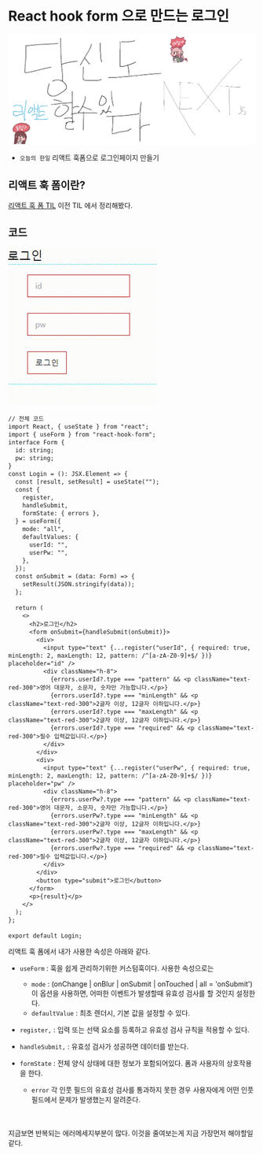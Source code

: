 # React hook form 으로 만드는 로그인

![Alt text](../images/canIReactBG/%EB%8B%B9%EC%8B%A0%EB%8F%84%ED%95%A0%EC%88%98%EC%9E%88%EB%8B%A4%EB%84%A5%EC%8A%A4%ED%8A%B8%EC%A0%9C%EC%9D%B4%EC%97%90%EC%8A%A4.jpg)

- `오늘의 한일` 리액트 훅폼으로 로그인페이지 만들기

## 리액트 훅 폼이란?

[리액트 훅 폼 TIL](https://github.com/muzi55/TIL/blob/main/23-09/0921%EB%A6%AC%EC%95%A1%ED%8A%B8%ED%9B%85%ED%8F%BC.md)
이전 TIL 에서 정리해봤다.

## 코드

![Alt text](images/0921/%EB%A6%AC%EC%95%A1%ED%8A%B8%ED%9B%85%ED%8F%BC%EB%A1%9C%EA%B7%B8%EC%9D%B8.gif)

```tsx
// 전체 코드
import React, { useState } from "react";
import { useForm } from "react-hook-form";
interface Form {
  id: string;
  pw: string;
}
const Login = (): JSX.Element => {
  const [result, setResult] = useState("");
  const {
    register,
    handleSubmit,
    formState: { errors },
  } = useForm({
    mode: "all",
    defaultValues: {
      userId: "",
      userPw: "",
    },
  });
  const onSubmit = (data: Form) => {
    setResult(JSON.stringify(data));
  };

  return (
    <>
      <h2>로그인</h2>
      <form onSubmit={handleSubmit(onSubmit)}>
        <div>
          <input type="text" {...register("userId", { required: true, minLength: 2, maxLength: 12, pattern: /^[a-zA-Z0-9]+$/ })} placeholder="id" />
          <div className="h-8">
            {errors.userId?.type === "pattern" && <p className="text-red-300">영어 대문자, 소문자, 숫자만 가능합니다.</p>}
            {errors.userId?.type === "minLength" && <p className="text-red-300">2글자 이상, 12글자 이하입니다.</p>}
            {errors.userId?.type === "maxLength" && <p className="text-red-300">2글자 이상, 12글자 이하입니다.</p>}
            {errors.userId?.type === "required" && <p className="text-red-300">필수 입력값입니다.</p>}
          </div>
        </div>
        <div>
          <input type="text" {...register("userPw", { required: true, minLength: 2, maxLength: 12, pattern: /^[a-zA-Z0-9]+$/ })} placeholder="pw" />
          <div className="h-8">
            {errors.userPw?.type === "pattern" && <p className="text-red-300">영어 대문자, 소문자, 숫자만 가능합니다.</p>}
            {errors.userPw?.type === "minLength" && <p className="text-red-300">2글자 이상, 12글자 이하입니다.</p>}
            {errors.userPw?.type === "maxLength" && <p className="text-red-300">2글자 이상, 12글자 이하입니다.</p>}
            {errors.userPw?.type === "required" && <p className="text-red-300">필수 입력값입니다.</p>}
          </div>
        </div>
        <button type="submit">로그인</button>
      </form>
      <p>{result}</p>
    </>
  );
};

export default Login;
```

리액트 훅 폼에서 내가 사용한 속성은 아래와 같다.

- `useForm` : 훅을 쉽게 관리하기위한 커스텀훅이다. 사용한 속성으로는

  - `mode` : (onChange | onBlur | onSubmit | onTouched | all = 'onSubmit')<br />
    이 옵션을 사용하면, 어떠한 이벤트가 발생할때 유효성 검사를 할 것인지 설정한다.
  - `defaultValue` : 최초 렌더시, 기본 값을 설정할 수 있다.

- `register,` : 입력 또는 선택 요소를 등록하고 유효성 검사 규칙을 적용할 수 있다.

- `handleSubmit,` : 유효성 검사가 성공하면 데이터를 받는다.

- `formState` : 전체 양식 상태에 대한 정보가 포함되어있다. 폼과 사용자의 상호작용을 한다.

  - `error` 각 인풋 필드의 유효성 검사를 통과하지 못한 경우 사용자에게 어떤 인풋 필드에서 문제가 발생했는지 알려준다.

  <br/>
  <br/>

지금보면 반복되는 에러메세지부분이 많다. 이것을 줄여보는게 지금 가장먼저 해야할일같다.
